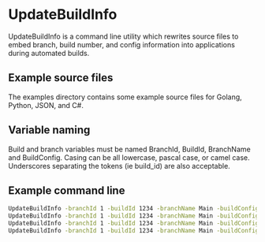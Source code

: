 # UpdateBuildInfo
UpdateBuildInfo is a command line utility which rewrites source files to embed branch, build number, and config information into applications during automated builds.

## Example source files
The examples directory contains some example source files for Golang, Python, JSON, and C#.

## Variable naming
Build and branch variables must be named BranchId, BuildId, BranchName and BuildConfig. Casing can be all lowercase, pascal case, or camel case. Underscores separating the tokens (ie build_id) are also acceptable.

## Example command line
```bash
UpdateBuildInfo -branchId 1 -buildId 1234 -branchName Main -buildConfig Release -path ./BuildInfo.go
UpdateBuildInfo -branchId 1 -buildId 1234 -branchName Main -buildConfig Release -path ./BuildInfo.py
UpdateBuildInfo -branchId 1 -buildId 1234 -branchName Main -buildConfig Release -path ./BuildInfo.json
UpdateBuildInfo -branchId 1 -buildId 1234 -branchName Main -buildConfig Release -path ./BuildInfo.cs
```
